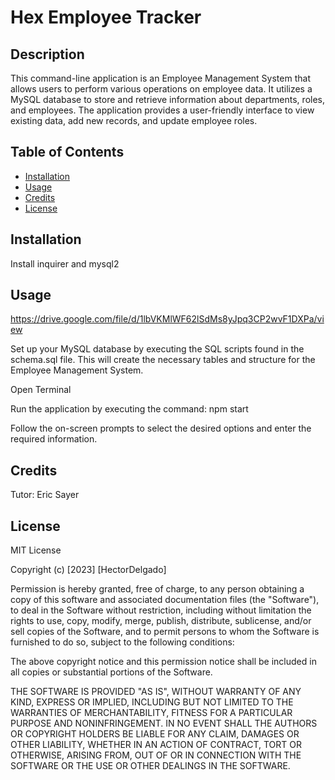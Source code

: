 # Hex Employee Tracker

## Description

This command-line application is an Employee Management System that allows users to perform various operations on employee data. It utilizes a MySQL database to store and retrieve information about departments, roles, and employees. The application provides a user-friendly interface to view existing data, add new records, and update employee roles.

## Table of Contents 


- [Installation](#installation)
- [Usage](#usage)
- [Credits](#credits)
- [License](#license)

## Installation

Install inquirer and mysql2

## Usage

https://drive.google.com/file/d/1lbVKMlWF62lSdMs8yJpq3CP2wvF1DXPa/view

Set up your MySQL database by executing the SQL scripts found in the schema.sql file. This will create the necessary tables and structure for the Employee Management System.

Open Terminal


Run the application by executing the command: npm start


Follow the on-screen prompts to select the desired options and enter the required information.

## Credits

Tutor: Eric Sayer

## License

MIT License

Copyright (c) [2023] [HectorDelgado]

Permission is hereby granted, free of charge, to any person obtaining a copy of this software and associated documentation files (the "Software"), to deal in the Software without restriction, including without limitation the rights to use, copy, modify, merge, publish, distribute, sublicense, and/or sell copies of the Software, and to permit persons to whom the Software is furnished to do so, subject to the following conditions:

The above copyright notice and this permission notice shall be included in all copies or substantial portions of the Software.

THE SOFTWARE IS PROVIDED "AS IS", WITHOUT WARRANTY OF ANY KIND, EXPRESS OR IMPLIED, INCLUDING BUT NOT LIMITED TO THE WARRANTIES OF MERCHANTABILITY, FITNESS FOR A PARTICULAR PURPOSE AND NONINFRINGEMENT. IN NO EVENT SHALL THE AUTHORS OR COPYRIGHT HOLDERS BE LIABLE FOR ANY CLAIM, DAMAGES OR OTHER LIABILITY, WHETHER IN AN ACTION OF CONTRACT, TORT OR OTHERWISE, ARISING FROM, OUT OF OR IN CONNECTION WITH THE SOFTWARE OR THE USE OR OTHER DEALINGS IN THE SOFTWARE.